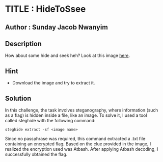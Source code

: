 # TITLE : HideToSsee
## Author : Sunday Jacob Nwanyim
## Description
How about some hide and seek heh?
Look at this image [here](https://artifacts.picoctf.net/c/236/atbash.jpg).
## Hint
- Download the image and try to extract it.
## Solution
In this challenge, the task involves steganography, where information (such as a flag) is hidden inside a file, like an image. To solve it, I used a tool called steghide with the following command:
```
steghide extract -sf <image name>
```
Since no passphrase was required, this command extracted a .txt file containing an encrypted flag. Based on the clue provided in the image, I realized the encryption used was Atbash. After applying Atbash decoding, I successfully obtained the flag.
